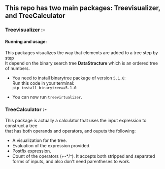## This repo has two main packages: Treevisualizer, and TreeCalculator

### Treevisualizer :-

#### Running and usage:
This packages visualizes the way that elements are added to a tree step by step
</br>It depend on the binary search tree **DataStracture** which is an ordered tree of numbers.
- You need to install binarytree package of version `5.1.0`:
</br> Run this code in your terminal:
</br>`pip install binarytree==5.1.0`

- You can now run `treevirtualizer`.

### TreeCalculator :-
This package is actually a calculator that uses the input expression to construct a tree
</br>that has both operands and operators, and ouputs the following:
- A visualization for the tree.
- Evaluation of the expression provided.
- Postfix expression.
- Count of the operators (+-*/^).
It accepts both stripped and separated forms of inputs, and also don't need parentheses to work.

